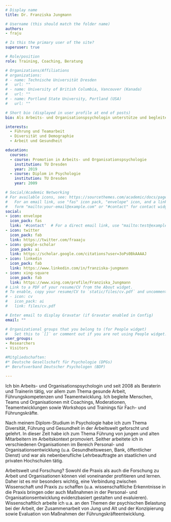 ```yaml
---
# Display name
title: Dr. Franziska Jungmann

# Username (this should match the folder name)
authors:
- fraju

# Is this the primary user of the site?
superuser: true

# Role/position
role: Training, Coaching, Beratung

# Organizations/Affiliations
# organizations:
# - name: Technische Universität Dresden
#   url: ""
# - name: University of British Columbia, Vancouver (Kanada)
#   url: ""
# - name: Portland State University, Portland (USA)
#   url: ""

# Short bio (displayed in user profile at end of posts)
bio: Als Arbeits- und Organisationspsychologin unterstütze und begleite ich Sie rund um das Personal- und Organisationsentwicklung - von der Analyse und Konzipierung bis zur Umsetzung und  Evaluation. Mein Fokus liegt dabei auf den Themen Führung, Teamarbeit, Diversität und gesunde Arbeit.

interests:
  - Führung und Teamarbeit
  - Diversität und Demographie
  - Arbeit und Gesundheit

education:
  courses:
  - course: Promotion in Arbeits- und Organisationspsychologie
    institution: TU Dresden
    year: 2019
  - course: Diplom in Psychologie
    institution: TU Dresden
    year: 2009

# Social/Academic Networking
# For available icons, see: https://sourcethemes.com/academic/docs/page-builder/#icons
#   For an email link, use "fas" icon pack, "envelope" icon, and a link in the
#   form "mailto:your-email@example.com" or "#contact" for contact widget.
social:
- icon: envelope
  icon_pack: fas
  link: '#contact'  # For a direct email link, use "mailto:test@example.org".
- icon: twitter
  icon_pack: fab
  link: https://twitter.com/fraaaju
- icon: google-scholar
  icon_pack: ai
  link: https://scholar.google.com/citations?user=3oPs0BkAAAAJ
- icon: linkedin
  icon_pack: fab
  link: https://www.linkedin.com/in/franziska-jungmann
- icon: xing-square
  icon_pack: fab
  link: https://www.xing.com/profile/Franziska_Jungmann
# Link to a PDF of your resume/CV from the About widget.
# To enable, copy your resume/CV to `static/files/cv.pdf` and uncomment the lines below.
# - icon: cv
#   icon_pack: ai
#   link: files/cv.pdf

# Enter email to display Gravatar (if Gravatar enabled in Config)
email: ""

# Organizational groups that you belong to (for People widget)
#   Set this to `[]` or comment out if you are not using People widget.
user_groups:
- Researchers
- Visitors

#Mitgliedschaften:
#* Deutsche Gesellschaft für Psychologie (DPGs)
#* Berufsverband Deutscher Psychologen (BDP)

---
```



Ich bin Arbeits- und Organisationspsychologin und seit 2008 als Beraterin und Trainerin tätig, vor allem zum Thema gesunde Arbeit, Führungskompetenzen und Teamentwicklung. Ich begleite Menschen, Teams und Organisationen mit Coachings, Moderationen, Teamentwicklungen sowie Workshops und Trainings für Fach- und Führungskräfte. 

Nach meinem Diplom-Studium in Psychologie habe ich zum Thema Diversität, Führung und Gesundheit in der Arbeitswelt geforscht und gelehrt. In dieser Zeit habe ich zum Thema Führung von jungen und alten Mitarbeitern im Arbeitskontext promoviert. Seither arbeitete ich in verschiedenen Organisationen im Bereich Personal- und Organisationsentwicklung (u.a. Gesundheitswesen, Bank, öffentlicher Dienst) und war als nebenberufliche Lehrbeauftragte an staatlichen und privaten Hochschulen tätig. 

Arbeitswelt und Forschung? Sowohl die Praxis als auch die Forschung zu Arbeit und Organisationen können viel voneinander profitieren und lernen. Daher ist es mir besonders wichtig, eine Verbindung zwischen Wissenschaft und Praxis zu schaffen (u.a. wissenschaftliche Erkenntnisse in die Praxis bringen oder auch Maßnahmen in der Personal- und Organisationsentwicklung evidenzbasiert gestalten und evaluieren). Wissenschaftlich arbeite ich u.a. an den Themen der psychischen Belastung bei der Arbeit, der Zusammenarbeit von Jung und Alt und der Konzipierung sowie Evaluation von Maßnahmen der Führungskräfteentwicklung.


